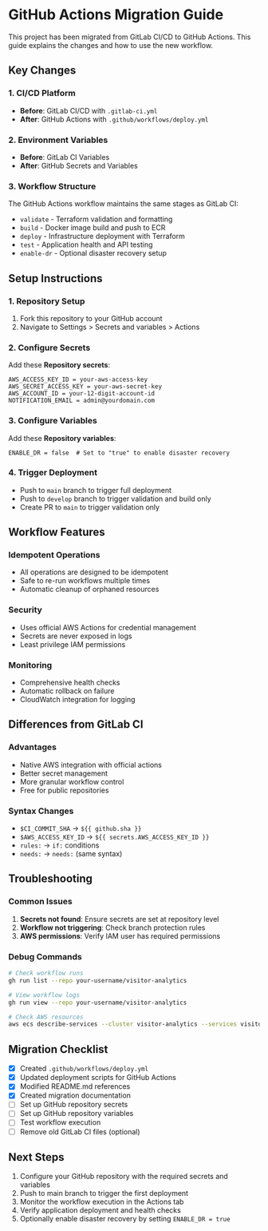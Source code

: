 # GitHub Actions Migration Guide

This project has been migrated from GitLab CI/CD to GitHub Actions. This guide explains the changes and how to use the new workflow.

## Key Changes

### 1. CI/CD Platform
- **Before**: GitLab CI/CD with `.gitlab-ci.yml`
- **After**: GitHub Actions with `.github/workflows/deploy.yml`

### 2. Environment Variables
- **Before**: GitLab CI Variables
- **After**: GitHub Secrets and Variables

### 3. Workflow Structure
The GitHub Actions workflow maintains the same stages as GitLab CI:
- `validate` - Terraform validation and formatting
- `build` - Docker image build and push to ECR
- `deploy` - Infrastructure deployment with Terraform
- `test` - Application health and API testing
- `enable-dr` - Optional disaster recovery setup

## Setup Instructions

### 1. Repository Setup
1. Fork this repository to your GitHub account
2. Navigate to Settings > Secrets and variables > Actions

### 2. Configure Secrets
Add these **Repository secrets**:
```
AWS_ACCESS_KEY_ID = your-aws-access-key
AWS_SECRET_ACCESS_KEY = your-aws-secret-key
AWS_ACCOUNT_ID = your-12-digit-account-id
NOTIFICATION_EMAIL = admin@yourdomain.com
```

### 3. Configure Variables
Add these **Repository variables**:
```
ENABLE_DR = false  # Set to "true" to enable disaster recovery
```

### 4. Trigger Deployment
- Push to `main` branch to trigger full deployment
- Push to `develop` branch to trigger validation and build only
- Create PR to `main` to trigger validation only

## Workflow Features

### Idempotent Operations
- All operations are designed to be idempotent
- Safe to re-run workflows multiple times
- Automatic cleanup of orphaned resources

### Security
- Uses official AWS Actions for credential management
- Secrets are never exposed in logs
- Least privilege IAM permissions

### Monitoring
- Comprehensive health checks
- Automatic rollback on failure
- CloudWatch integration for logging

## Differences from GitLab CI

### Advantages
- Native AWS integration with official actions
- Better secret management
- More granular workflow control
- Free for public repositories

### Syntax Changes
- `$CI_COMMIT_SHA` → `${{ github.sha }}`
- `$AWS_ACCESS_KEY_ID` → `${{ secrets.AWS_ACCESS_KEY_ID }}`
- `rules:` → `if:` conditions
- `needs:` → `needs:` (same syntax)

## Troubleshooting

### Common Issues
1. **Secrets not found**: Ensure secrets are set at repository level
2. **Workflow not triggering**: Check branch protection rules
3. **AWS permissions**: Verify IAM user has required permissions

### Debug Commands
```bash
# Check workflow runs
gh run list --repo your-username/visitor-analytics

# View workflow logs
gh run view --repo your-username/visitor-analytics

# Check AWS resources
aws ecs describe-services --cluster visitor-analytics --services visitor-analytics
```

## Migration Checklist

- [x] Created `.github/workflows/deploy.yml`
- [x] Updated deployment scripts for GitHub Actions
- [x] Modified README.md references
- [x] Created migration documentation
- [ ] Set up GitHub repository secrets
- [ ] Set up GitHub repository variables
- [ ] Test workflow execution
- [ ] Remove old GitLab CI files (optional)

## Next Steps

1. Configure your GitHub repository with the required secrets and variables
2. Push to main branch to trigger the first deployment
3. Monitor the workflow execution in the Actions tab
4. Verify application deployment and health checks
5. Optionally enable disaster recovery by setting `ENABLE_DR = true`